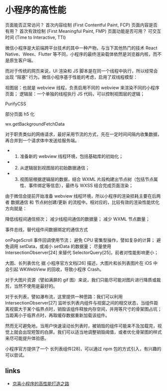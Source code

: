 # 小程序的高性能

页面能否正常访问？ 首次内容绘制 (First Contentful Paint, FCP)
页面内容是否有用？ 首次有效绘制 (First Meaningful Paint, FMP)
页面功能是否可用？ 可交互时间 (Time to Interactive, TTI)

微信小程序是大前端跨平台技术的其中一种产物，与当下其他热门的技术 React Native、Weex、Flutter 等不同，小程序的最终渲染载体依然是浏览器内核，而不是原生客户端。

而对于传统的网页来说，UI 渲染和 JS 脚本是在同一个线程中执行，所以经常会出现 “阻塞” 行为。微信小程序基于性能的考虑，启用了双线程模型：

视图层：也就是 webview 线程，负责启用不同的 webview 来渲染不同的小程序页面；
逻辑层：一个单独的线程执行 JS 代码，可以控制视图层的逻辑；

PurifyCSS

部分页面 h5 化

wx.getBackgroundFetchData

对于职责类似的网络请求，最好采用节流的方式，先在一定时间间隔内收集数据，再合并到一个请求体中发送给服务端。

- 1.  准备新的 webview 线程环境，包括基础库的初始化；
- 2.  从逻辑层到视图层的初始数据通信；
- 3.  视图层根据逻辑层的数据，结合 WXML 片段构建出节点树（包括节点属性、事件绑定等信息），最终与 WXSS 结合完成页面渲染；

由于微信会提前开始准备 webview 线程环境，所以小程序的渲染损耗主要在后两者 数据通信 和 节点树创建/更新 的流程中。相对应的，比较有效的渲染性能优化方向就是：

降低线程间通信频次；
减少线程间通信的数据量；
减少 WXML 节点数量；

事件总线，替代组件间数据绑定的通信方式

onPageScroll 事件回调使用节流；
避免 CPU 密集型操作，譬如复杂的计算；
避免调用 setData，或减小 setData 的数据量；
尽量使用 IntersectionObserver[24] 来替代 SelectorQuery[25]，前者对性能影响更小；

大图、长列表优化
据 小程序官方文档[26] 描述，大图片和长列表图片在 iOS 中会引起 WKWebView 的回收，导致小程序 Crash。

对于大图片资源（譬如满屏的 gif 图）来说，我们只能尽可能对图片进行降质或裁剪，当然不使用是最好的。

对于长列表，譬如瀑布流，这里提供一种思路：我们可以利用 IntersectionObserver[27] 监听长列表内组件与视窗之间的相交状态，当组件距离视窗大于某个临界点时，销毁该组件释放内存空间，并用等尺寸的骨架图占坑；当距离小于临界点时，再取缓存数据重新加载该组件。

然而无可避免地，当用户快速滚动长列表时，被销毁的组件可能来不及加载完，视觉上就会出现短暂的白屏。我们可以适当地调整销毁阈值，或者优化骨架图的样式来尽可能提升体验感。

小程序官方提供了一个 长列表组件[28]，可以通过 npm 包的方式引入，有兴趣的可以尝试。

## links

- [京喜小程序的高性能打造之路](https://mp.weixin.qq.com/s/nXModRImp4H7iisMQSc2Wg)
